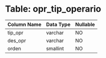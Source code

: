 # Table: opr_tip_operario

| Column Name | Data Type | Nullable |
|-------------|-----------|----------|
| tip_opr | varchar | NO |
| des_opr | varchar | NO |
| orden | smallint | NO |
